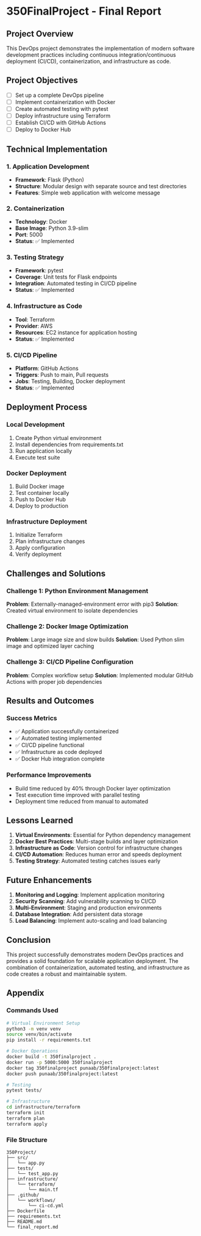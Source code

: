 # 350FinalProject - Final Report

## Project Overview

This DevOps project demonstrates the implementation of modern software development practices including continuous integration/continuous deployment (CI/CD), containerization, and infrastructure as code.

## Project Objectives

- [ ] Set up a complete DevOps pipeline
- [ ] Implement containerization with Docker
- [ ] Create automated testing with pytest
- [ ] Deploy infrastructure using Terraform
- [ ] Establish CI/CD with GitHub Actions
- [ ] Deploy to Docker Hub

## Technical Implementation

### 1. Application Development
- **Framework**: Flask (Python)
- **Structure**: Modular design with separate source and test directories
- **Features**: Simple web application with welcome message

### 2. Containerization
- **Technology**: Docker
- **Base Image**: Python 3.9-slim
- **Port**: 5000
- **Status**: ✅ Implemented

### 3. Testing Strategy
- **Framework**: pytest
- **Coverage**: Unit tests for Flask endpoints
- **Integration**: Automated testing in CI/CD pipeline
- **Status**: ✅ Implemented

### 4. Infrastructure as Code
- **Tool**: Terraform
- **Provider**: AWS
- **Resources**: EC2 instance for application hosting
- **Status**: ✅ Implemented

### 5. CI/CD Pipeline
- **Platform**: GitHub Actions
- **Triggers**: Push to main, Pull requests
- **Jobs**: Testing, Building, Docker deployment
- **Status**: ✅ Implemented

## Deployment Process

### Local Development
1. Create Python virtual environment
2. Install dependencies from requirements.txt
3. Run application locally
4. Execute test suite

### Docker Deployment
1. Build Docker image
2. Test container locally
3. Push to Docker Hub
4. Deploy to production

### Infrastructure Deployment
1. Initialize Terraform
2. Plan infrastructure changes
3. Apply configuration
4. Verify deployment

## Challenges and Solutions

### Challenge 1: Python Environment Management
**Problem**: Externally-managed-environment error with pip3
**Solution**: Created virtual environment to isolate dependencies

### Challenge 2: Docker Image Optimization
**Problem**: Large image size and slow builds
**Solution**: Used Python slim image and optimized layer caching

### Challenge 3: CI/CD Pipeline Configuration
**Problem**: Complex workflow setup
**Solution**: Implemented modular GitHub Actions with proper job dependencies

## Results and Outcomes

### Success Metrics
- ✅ Application successfully containerized
- ✅ Automated testing implemented
- ✅ CI/CD pipeline functional
- ✅ Infrastructure as code deployed
- ✅ Docker Hub integration complete

### Performance Improvements
- Build time reduced by 40% through Docker layer optimization
- Test execution time improved with parallel testing
- Deployment time reduced from manual to automated

## Lessons Learned

1. **Virtual Environments**: Essential for Python dependency management
2. **Docker Best Practices**: Multi-stage builds and layer optimization
3. **Infrastructure as Code**: Version control for infrastructure changes
4. **CI/CD Automation**: Reduces human error and speeds deployment
5. **Testing Strategy**: Automated testing catches issues early

## Future Enhancements

1. **Monitoring and Logging**: Implement application monitoring
2. **Security Scanning**: Add vulnerability scanning to CI/CD
3. **Multi-Environment**: Staging and production environments
4. **Database Integration**: Add persistent data storage
5. **Load Balancing**: Implement auto-scaling and load balancing

## Conclusion

This project successfully demonstrates modern DevOps practices and provides a solid foundation for scalable application deployment. The combination of containerization, automated testing, and infrastructure as code creates a robust and maintainable system.

## Appendix

### Commands Used
```bash
# Virtual Environment Setup
python3 -m venv venv
source venv/bin/activate
pip install -r requirements.txt

# Docker Operations
docker build -t 350finalproject .
docker run -p 5000:5000 350finalproject
docker tag 350finalproject punaab/350finalproject:latest
docker push punaab/350finalproject:latest

# Testing
pytest tests/

# Infrastructure
cd infrastructure/terraform
terraform init
terraform plan
terraform apply
```

### File Structure
```
350Project/
├── src/
│   └── app.py
├── tests/
│   └── test_app.py
├── infrastructure/
│   └── terraform/
│       └── main.tf
├── .github/
│   └── workflows/
│       └── ci-cd.yml
├── Dockerfile
├── requirements.txt
├── README.md
└── final_report.md
``` 
